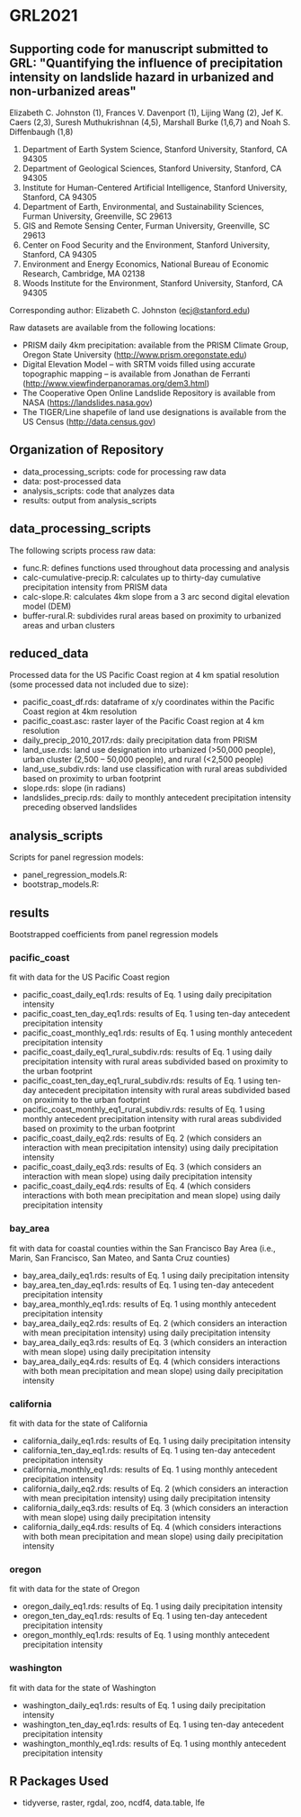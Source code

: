 # GRL2021
## Supporting code for manuscript submitted to GRL: "Quantifying the influence of precipitation intensity on landslide hazard in urbanized and non-urbanized areas"

Elizabeth C. Johnston (1), Frances V. Davenport (1), Lijing Wang (2), Jef K. Caers (2,3), Suresh Muthukrishnan (4,5), Marshall Burke (1,6,7) and Noah S. Diffenbaugh (1,8)

1. Department of Earth System Science, Stanford University, Stanford, CA 94305
2. Department of Geological Sciences, Stanford University, Stanford, CA 94305
3. Institute for Human-Centered Artificial Intelligence, Stanford University, Stanford, CA 94305
4. Department of Earth, Environmental, and Sustainability Sciences, Furman University, Greenville, SC 29613
5. GIS and Remote Sensing Center, Furman University, Greenville, SC 29613
6. Center on Food Security and the Environment, Stanford University, Stanford, CA 94305
7. Environment and Energy Economics, National Bureau of Economic Research, Cambridge, MA 02138
8. Woods Institute for the Environment, Stanford University, Stanford, CA 94305


Corresponding author: Elizabeth C. Johnston (ecj@stanford.edu)

Raw datasets are available from the following locations: 

- PRISM daily 4km precipitation: available from the PRISM Climate Group, Oregon State University (http://www.prism.oregonstate.edu)
- Digital Elevation Model – with SRTM voids filled using accurate topographic mapping – is available from Jonathan de Ferranti (http://www.viewfinderpanoramas.org/dem3.html)
- The Cooperative Open Online Landslide Repository is available from NASA (https://landslides.nasa.gov)
- The TIGER/Line shapefile of land use designations is available from the US Census (http://data.census.gov)

## Organization of Repository
 
- data_processing_scripts: code for processing raw data
- data: post-processed data
- analysis_scripts: code that analyzes data
- results: output from analysis_scripts

## data_processing_scripts

The following scripts process raw data:

- func.R: defines functions used throughout data processing and analysis
- calc-cumulative-precip.R: calculates up to thirty-day cumulative precipitation intensity from PRISM data
- calc-slope.R: calculates 4km slope from a 3 arc second digital elevation model (DEM)
- buffer-rural.R: subdivides rural areas based on proximity to urbanized areas and urban clusters

## reduced_data

Processed data for the US Pacific Coast region at 4 km spatial resolution (some processed data not included due to size): 

- pacific_coast_df.rds: dataframe of x/y coordinates within the Pacific Coast region at 4km resolution 
- pacific_coast.asc: raster layer of the Pacific Coast region at 4 km resolution 
- daily_precip_2010_2017.rds: daily precipitation data from PRISM 
- land_use.rds: land use designation into urbanized (>50,000 people), urban cluster (2,500 – 50,000 people), and rural (<2,500 people)  
- land_use_subdiv.rds: land use classification with rural areas subdivided based on proximity to urban footprint
- slope.rds: slope (in radians)
- landslides_precip.rds: daily to monthly antecedent precipitation intensity preceding observed landslides


## analysis_scripts

Scripts for panel regression models:

- panel_regression_models.R:
- bootstrap_models.R: 

## results

Bootstrapped coefficients from panel regression models

### pacific_coast
fit with data for the US Pacific Coast region 
- pacific_coast_daily_eq1.rds: results of Eq. 1 using daily precipitation intensity 
- pacific_coast_ten_day_eq1.rds: results of Eq. 1 using ten-day antecedent precipitation intensity 
- pacific_coast_monthly_eq1.rds: results of Eq. 1 using monthly antecedent precipitation intensity
- pacific_coast_daily_eq1_rural_subdiv.rds: results of Eq. 1 using daily precipitation intensity with rural areas subdivided based on proximity to the urban footprint
- pacific_coast_ten_day_eq1_rural_subdiv.rds: results of Eq. 1 using ten-day antecedent precipitation intensity with rural areas subdivided based on proximity to the urban footprint
- pacific_coast_monthly_eq1_rural_subdiv.rds: results of Eq. 1 using monthly antecedent precipitation intensity with rural areas subdivided based on proximity to the urban footprint
- pacific_coast_daily_eq2.rds: results of Eq. 2 (which considers an interaction with mean precipitation intensity) using daily precipitation intensity
- pacific_coast_daily_eq3.rds: results of Eq. 3 (which considers an interaction with mean slope) using daily precipitation intensity
- pacific_coast_daily_eq4.rds: results of Eq. 4 (which considers interactions with both mean precipitation and mean slope) using daily precipitation intensity

### bay_area
fit with data for coastal counties within the San Francisco Bay Area (i.e., Marin, San Francisco, San Mateo, and Santa Cruz counties)
- bay_area_daily_eq1.rds: results of Eq. 1 using daily precipitation intensity 
- bay_area_ten_day_eq1.rds: results of Eq. 1 using ten-day antecedent precipitation intensity 
- bay_area_monthly_eq1.rds: results of Eq. 1 using monthly antecedent precipitation intensity
- bay_area_daily_eq2.rds: results of Eq. 2 (which considers an interaction with mean precipitation intensity) using daily precipitation intensity
- bay_area_daily_eq3.rds: results of Eq. 3 (which considers an interaction with mean slope) using daily precipitation intensity
- bay_area_daily_eq4.rds: results of Eq. 4 (which considers interactions with both mean precipitation and mean slope) using daily precipitation intensity

### california
fit with data for the state of California
- california_daily_eq1.rds: results of Eq. 1 using daily precipitation intensity 
- california_ten_day_eq1.rds: results of Eq. 1 using ten-day antecedent precipitation intensity 
- california_monthly_eq1.rds: results of Eq. 1 using monthly antecedent precipitation intensity
- california_daily_eq2.rds: results of Eq. 2 (which considers an interaction with mean precipitation intensity) using daily precipitation intensity
- california_daily_eq3.rds: results of Eq. 3 (which considers an interaction with mean slope) using daily precipitation intensity
- california_daily_eq4.rds: results of Eq. 4 (which considers interactions with both mean precipitation and mean slope) using daily precipitation intensity

### oregon
fit with data for the state of Oregon
- oregon_daily_eq1.rds: results of Eq. 1 using daily precipitation intensity 
- oregon_ten_day_eq1.rds: results of Eq. 1 using ten-day antecedent precipitation intensity 
- oregon_monthly_eq1.rds: results of Eq. 1 using monthly antecedent precipitation intensity

### washington
fit with data for the state of Washington
- washington_daily_eq1.rds: results of Eq. 1 using daily precipitation intensity 
- washington_ten_day_eq1.rds: results of Eq. 1 using ten-day antecedent precipitation intensity 
- washington_monthly_eq1.rds: results of Eq. 1 using monthly antecedent precipitation intensity

## R Packages Used
- tidyverse, raster, rgdal, zoo, ncdf4, data.table, lfe




